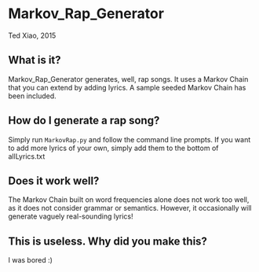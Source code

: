 # Markov_Rap_Generator
Ted Xiao, 2015


## What is it?
Markov_Rap_Generator generates, well, rap songs. It uses a Markov Chain that you can extend by adding lyrics. A sample seeded Markov Chain has been included.

## How do I generate a rap song?
Simply run `MarkovRap.py` and follow the command line prompts. If you want to add more lyrics of your own, simply add them to the bottom of allLyrics.txt

## Does it work well?
The Markov Chain built on word frequencies alone does not work too well, as it does not consider grammar or semantics. However, it occasionally will generate vaguely real-sounding lyrics!

## This is useless. Why did you make this?
I was bored :)



